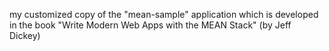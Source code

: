 my customized copy of the "mean-sample" application which is developed in the book "Write Modern Web Apps with the MEAN Stack" (by Jeff Dickey)
